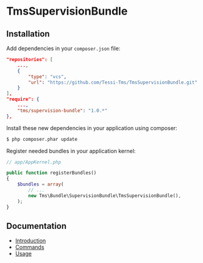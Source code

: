 TmsSupervisionBundle
====================

Installation
------------

Add dependencies in your `composer.json` file:
```json
"repositories": [
    ...,
    {
        "type": "vcs",
        "url": "https://github.com/Tessi-Tms/TmsSupervisionBundle.git"
    }
],
"require": {
    ...,
    "tms/supervision-bundle": "1.0.*"
},    
```

Install these new dependencies in your application using composer:
```sh
$ php composer.phar update
```

Register needed bundles in your application kernel:
```php
// app/AppKernel.php

public function registerBundles()
{
    $bundles = array(
        // ...
        new Tms\Bundle\SupervisionBundle\TmsSupervisionBundle(),
    );
}
```

Documentation
-------------

* [Introduction](Resources/doc/introduction.md)
* [Commands](Resources/doc/commands.md)
* [Usage](Resources/doc/check.md)
